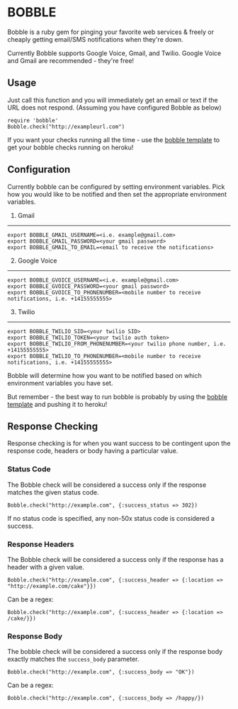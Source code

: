 BOBBLE
======

Bobble is a ruby gem for pinging your favorite web services &amp; freely or cheaply getting email/SMS notifications when they&#39;re down.

Currently Bobble supports Google Voice, Gmail, and Twilio. Google Voice and Gmail are recommended - they're free!


Usage
-----

Just call this function and you will immediately get an email or text if the URL does not respond. (Assuming you have configured Bobble as below)

    require 'bobble'
    Bobble.check("http://exampleurl.com")

If you want your checks running all the time - use the [bobble template](http://github.com/ahfarmer/bobble-template) to get your bobble checks running on heroku!


Configuration
------------

Currently bobble can be configured by setting environment variables. Pick how you would like to be notified and then set the appropriate environment variables.


1. Gmail
--------

    export BOBBLE_GMAIL_USERNAME=<i.e. example@gmail.com>
    export BOBBLE_GMAIL_PASSWORD=<your gmail password>
    export BOBBLE_GMAIL_TO_EMAIL=<email to receive the notifications>


2. Google Voice
---------------

    export BOBBLE_GVOICE_USERNAME=<i.e. example@gmail.com>
    export BOBBLE_GVOICE_PASSWORD=<your gmail password>
    export BOBBLE_GVOICE_TO_PHONENUMBER=<mobile number to receive notifications, i.e. +14155555555>


3. Twilio
---------

    export BOBBLE_TWILIO_SID=<your twilio SID>
    export BOBBLE_TWILIO_TOKEN=<your twilio auth token>
    export BOBBLE_TWILIO_FROM_PHONENUMBER=<your twilio phone number, i.e. +14155555555>
    export BOBBLE_TWILIO_TO_PHONENUMBER=<mobile number to receive notifications, i.e. +14155555555>


Bobble will determine how you want to be notified based on which environment variables you have set.

But remember - the best way to run bobble is probably by using the [bobble template](http://github.com/ahfarmer/bobble-template) and pushing it to heroku!



Response Checking
-----------------

Response checking is for when you want success to be contingent upon the response code, headers or body having a particular value.

### Status Code ###

The Bobble check will be considered a success only if the response matches the given status code.

    Bobble.check("http://example.com", {:success_status => 302})

If no status code is specified, any non-50x status code is considered a success.

### Response Headers ###

The Bobble check will be considered a success only if the response has a header with a given value.

    Bobble.check("http://example.com", {:success_header => {:location => "http://example.com/cake"}})

Can be a regex:

    Bobble.check("http://example.com", {:success_header => {:location => /cake/}})

### Response Body ###

The bobble check will be considered a success only if the response body exactly matches the `success_body` parameter.

    Bobble.check("http://example.com", {:success_body => "OK"})

Can be a regex:

    Bobble.check("http://example.com", {:success_body => /happy/})

